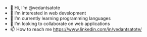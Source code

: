 - 👋 Hi, I’m @vedantsatote
- 👀 I’m interested in web development
- 🌱 I’m currently learning programming languages
- 💞️ I’m looking to collaborate on web applications
- 📫 How to reach me https://www.linkedin.com/in/vedantsatote/


<!---
vedantsatote/vedantsatote is a ✨ special ✨ repository because its `README.md` (this file) appears on your GitHub profile.
You can click the Preview link to take a look at your changes.
--->
